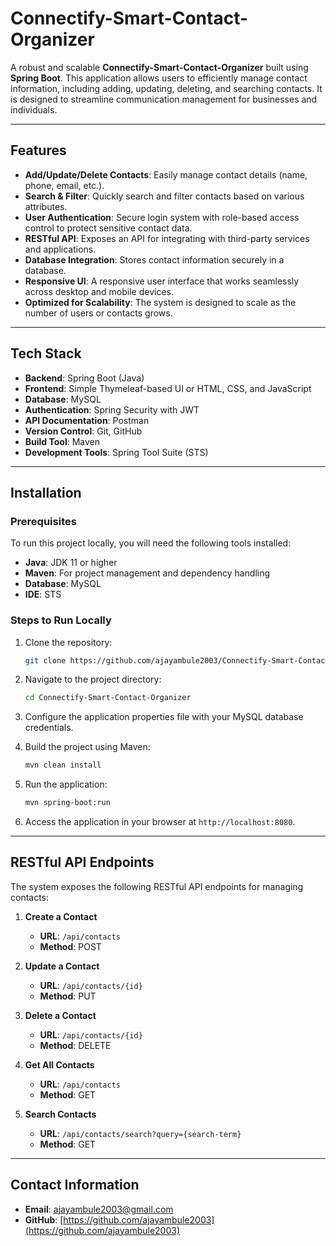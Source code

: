 # Connectify-Smart-Contact-Organizer

A robust and scalable **Connectify-Smart-Contact-Organizer** built using **Spring Boot**. This application allows users to efficiently manage contact information, including adding, updating, deleting, and searching contacts. It is designed to streamline communication management for businesses and individuals.

---

## Features

- **Add/Update/Delete Contacts**: Easily manage contact details (name, phone, email, etc.).
- **Search & Filter**: Quickly search and filter contacts based on various attributes.
- **User Authentication**: Secure login system with role-based access control to protect sensitive contact data.
- **RESTful API**: Exposes an API for integrating with third-party services and applications.
- **Database Integration**: Stores contact information securely in a database.
- **Responsive UI**: A responsive user interface that works seamlessly across desktop and mobile devices.
- **Optimized for Scalability**: The system is designed to scale as the number of users or contacts grows.

---

## Tech Stack

- **Backend**: Spring Boot (Java)
- **Frontend**: Simple Thymeleaf-based UI or HTML, CSS, and JavaScript
- **Database**: MySQL
- **Authentication**: Spring Security with JWT
- **API Documentation**: Postman
- **Version Control**: Git, GitHub
- **Build Tool**: Maven 
- **Development Tools**: Spring Tool Suite (STS)

---

## Installation

### Prerequisites

To run this project locally, you will need the following tools installed:

- **Java**: JDK 11 or higher
- **Maven**: For project management and dependency handling
- **Database**: MySQL 
- **IDE**: STS

### Steps to Run Locally

1. Clone the repository:

   ```bash
   git clone https://github.com/ajayambule2003/Connectify-Smart-Contact-Organizer.git
   ```

2. Navigate to the project directory:

   ```bash
   cd Connectify-Smart-Contact-Organizer
   ```

3. Configure the application properties file with your MySQL database credentials.

4. Build the project using Maven:

   ```bash
   mvn clean install
   ```

5. Run the application:

   ```bash
   mvn spring-boot:run
   ```

6. Access the application in your browser at `http://localhost:8080`.

---

## RESTful API Endpoints

The system exposes the following RESTful API endpoints for managing contacts:

1. **Create a Contact**
   - **URL**: `/api/contacts`
   - **Method**: POST
 
2. **Update a Contact**
   - **URL**: `/api/contacts/{id}`
   - **Method**: PUT
 
3. **Delete a Contact**
   - **URL**: `/api/contacts/{id}`
   - **Method**: DELETE
 
4. **Get All Contacts**
   - **URL**: `/api/contacts`
   - **Method**: GET
 
5. **Search Contacts**
   - **URL**: `/api/contacts/search?query={search-term}`
   - **Method**: GET

---

## Contact Information

- **Email**: [ajayambule2003@gmail.com](mailto:ajayambule2003@gmail.com)
- **GitHub**: [https://github.com/ajayambule2003](https://github.com/ajayambule2003)
